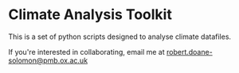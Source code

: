 # Climate Analysis Toolkit

This is a set of python scripts designed to analyse climate datafiles.

If you're interested in collaborating, email me at 
robert.doane-solomon@pmb.ox.ac.uk
